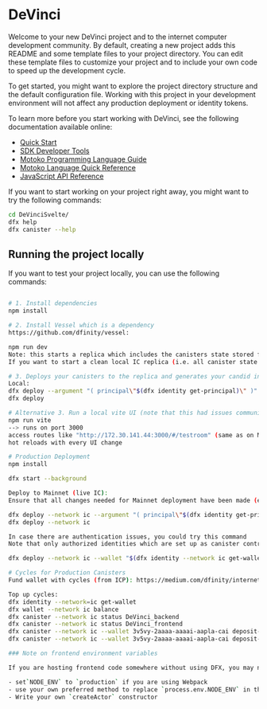 # DeVinci

Welcome to your new DeVinci project and to the internet computer development community. By default, creating a new project adds this README and some template files to your project directory. You can edit these template files to customize your project and to include your own code to speed up the development cycle.

To get started, you might want to explore the project directory structure and the default configuration file. Working with this project in your development environment will not affect any production deployment or identity tokens.

To learn more before you start working with DeVinci, see the following documentation available online:

- [Quick Start](https://sdk.dfinity.org/docs/quickstart/quickstart-intro.html)
- [SDK Developer Tools](https://sdk.dfinity.org/docs/developers-guide/sdk-guide.html)
- [Motoko Programming Language Guide](https://sdk.dfinity.org/docs/language-guide/motoko.html)
- [Motoko Language Quick Reference](https://sdk.dfinity.org/docs/language-guide/language-manual.html)
- [JavaScript API Reference](https://erxue-5aaaa-aaaab-qaagq-cai.raw.ic0.app)

If you want to start working on your project right away, you might want to try the following commands:

```bash
cd DeVinciSvelte/
dfx help
dfx canister --help
```

## Running the project locally

If you want to test your project locally, you can use the following commands:

```bash

# 1. Install dependencies
npm install

# 2. Install Vessel which is a dependency
https://github.com/dfinity/vessel:

npm run dev
Note: this starts a replica which includes the canisters state stored from previous sessions.
If you want to start a clean local IC replica (i.e. all canister state is erased) run instead: npm run erase-replica

# 3. Deploys your canisters to the replica and generates your candid interface
Local:
dfx deploy --argument "( principal\"$(dfx identity get-principal)\" )" DeVinci_backend
dfx deploy

# Alternative 3. Run a local vite UI (note that this had issues communicating to the backend canister for some setups in the past)
npm run vite
--> runs on port 3000
access routes like "http://172.30.141.44:3000/#/testroom" (same as on Mainnet)
hot reloads with every UI change

# Production Deployment
npm install

dfx start --background

Deploy to Mainnet (live IC):
Ensure that all changes needed for Mainnet deployment have been made (e.g. define HOST in store.ts)

dfx deploy --network ic --argument "( principal\"$(dfx identity get-principal)\" )" DeVinci_backend
dfx deploy --network ic

In case there are authentication issues, you could try this command
Note that only authorized identities which are set up as canister controllers may deploy the production canisters

dfx deploy --network ic --wallet "$(dfx identity --network ic get-wallet)"

# Cycles for Production Canisters
Fund wallet with cycles (from ICP): https://medium.com/dfinity/internet-computer-basics-part-3-funding-a-cycles-wallet-a724efebd111

Top up cycles:
dfx identity --network=ic get-wallet
dfx wallet --network ic balance
dfx canister --network ic status DeVinci_backend
dfx canister --network ic status DeVinci_frontend
dfx canister --network ic --wallet 3v5vy-2aaaa-aaaai-aapla-cai deposit-cycles 3000000000000 DeVinci_backend
dfx canister --network ic --wallet 3v5vy-2aaaa-aaaai-aapla-cai deposit-cycles 300000000000 DeVinci_frontend

### Note on frontend environment variables

If you are hosting frontend code somewhere without using DFX, you may need to make one of the following adjustments to ensure your project does not fetch the root key in production:

- set`NODE_ENV` to `production` if you are using Webpack
- use your own preferred method to replace `process.env.NODE_ENV` in the autogenerated declarations
- Write your own `createActor` constructor
